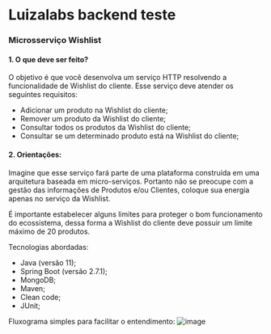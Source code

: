 <h1>Luizalabs backend teste</h1>

<h3>Microsserviço Wishlist</h3>

<h4> 1. O que deve ser feito?</h4>

O objetivo é que você desenvolva um serviço HTTP resolvendo a funcionalidade de Wishlist do cliente. Esse serviço deve atender os seguintes requisitos:
- Adicionar um produto na Wishlist do cliente;
- Remover um produto da Wishlist do cliente;
- Consultar todos os produtos da Wishlist do cliente;
- Consultar se um determinado produto está na Wishlist do
cliente;

<h4> 2. Orientações: </h4>

Imagine que esse serviço fará parte de uma plataforma construída em uma arquitetura baseada em micro-serviços. Portanto não se preocupe com a gestão das informações de Produtos e/ou Clientes, coloque sua energia apenas no serviço da Wishlist.

É importante estabelecer alguns limites para proteger o bom funcionamento do ecossistema, dessa forma a Wishlist do cliente deve possuir um limite máximo de 20 produtos.

Tecnologias abordadas:
- Java (versão 11);
- Spring Boot (versão 2.7.1);
- MongoDB;
- Maven; 
- Clean code;
- JUnit;



Fluxograma simples para facilitar o entendimento:
![image](https://user-images.githubusercontent.com/34377631/179049028-e0f6c39e-2111-4b7c-a17c-90abef99b0da.png)
